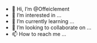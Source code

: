- 👋 Hi, I’m @Offeiclement
- 👀 I’m interested in ...
- 🌱 I’m currently learning ...
- 💞️ I’m looking to collaborate on ...
- 📫 How to reach me ...

<!---
Offeiclement/Offeiclement is a ✨ special ✨ repository because its `README.md` (this file) appears on your GitHub profile.
You can click the Preview link to take a look at your changes.
--->

